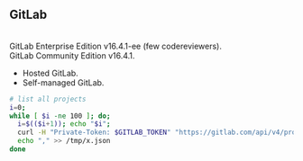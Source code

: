 GitLab
-
<br>GitLab Enterprise Edition v16.4.1-ee (few codereviewers).
<br>GitLab Community Edition v16.4.1.

* Hosted GitLab.
* Self-managed GitLab.

````sh
# list all projects
i=0;
while [ $i -ne 100 ]; do;
  i=$(($i+1)); echo "$i";
  curl -H "Private-Token: $GITLAB_TOKEN" "https://gitlab.com/api/v4/projects?per_page=100&page=$i" >> /tmp/x.json
  echo "," >> /tmp/x.json
done

````

